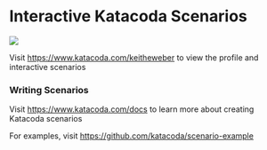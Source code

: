 # Interactive Katacoda Scenarios

[![](http://shields.katacoda.com/katacoda/keitheweber/count.svg)](https://www.katacoda.com/keitheweber "Get your profile on Katacoda.com")

Visit https://www.katacoda.com/keitheweber to view the profile and interactive scenarios

### Writing Scenarios
Visit https://www.katacoda.com/docs to learn more about creating Katacoda scenarios

For examples, visit https://github.com/katacoda/scenario-example
